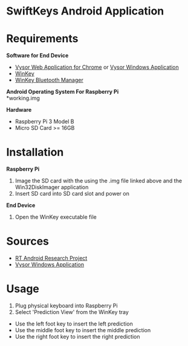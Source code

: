 SwiftKeys Android Application
=======================

Requirements
============
__Software for End Device__<br>
* [Vysor Web Application for Chrome](https://chrome.google.com/webstore/detail/vysor/gidgenkbbabolejbgbpnhbimgjbffefm?hl=en-US) or [Vysor Windows Application](https://www.vysor.io)<br>
* [WinKey](https://github.com/brandonsherbel/FootkeysTrayApp/tree/master/SwiftKeysWindowsCSharp/bin/Release)
* [WinKey Bluetooth Manager](https://github.com/brandonsherbel/FootkeysTrayApp)

__Android Operating System For Raspberry Pi__<br>
*working.img

__Hardware__<br>
* Raspberry Pi 3 Model B
* Micro SD Card >= 16GB

Installation
============
__Raspberry Pi__
1) Image the SD card with the using the .img file linked above and the Win32DiskImager application
2) Insert SD card into SD card slot and power on

__End Device__
1) Open the WinKey executable file

Sources
=======
* [RT Android Research Project](https://rtandroid.embedded.rwth-aachen.de/downloads/raspberry-pi/)
* [Vysor Windows Application](https://www.vysor.io)

Usage
=====
1) Plug physical keyboard into Raspberry Pi
2) Select 'Prediction View' from the WinKey tray
- Use the left foot key to insert the left prediction
- Use the middle foot key to insert the middle prediction
- Use the right foot key to insert the right prediction

